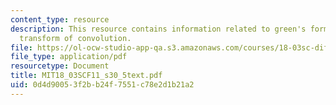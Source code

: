 ```yaml
---
content_type: resource
description: This resource contains information related to green's formula, laplace
  transform of convolution.
file: https://ol-ocw-studio-app-qa.s3.amazonaws.com/courses/18-03sc-differential-equations-fall-2011/0d4d90053f2bb24f7551c78e2d1b21a2_MIT18_03SCF11_s30_5text.pdf
file_type: application/pdf
resourcetype: Document
title: MIT18_03SCF11_s30_5text.pdf
uid: 0d4d9005-3f2b-b24f-7551-c78e2d1b21a2
---
```

